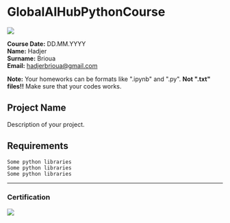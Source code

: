 # GlobalAIHubPythonCourse
![](img/newlogo.png)

**Course Date:** DD.MM.YYYY  
**Name:** Hadjer  
**Surname:** Brioua  
**Email:** hadjerbrioua@gmail.com  

**Note:** Your homeworks can be formats like ".ipynb" and ".py". **Not ".txt" files!!** Make sure that your codes works.  

## Project Name
Description of your project.

## Requirements
```
Some python libraries
Some python libraries
Some python libraries
```
---

### Certification
![](img/TopLearnerCertificate.png)

